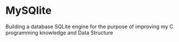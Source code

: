 # MySQlite
Building a database SQLite engine for the purpose of improving my C programming knowledge and Data Structure
